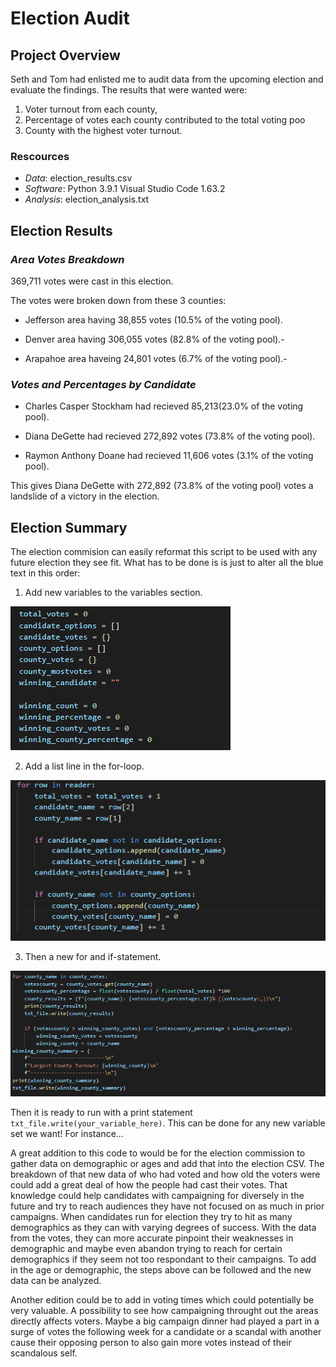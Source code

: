 # Election Audit

## Project Overview
Seth and Tom had enlisted me to audit data from the upcoming election and evaluate the findings. The results that were wanted were: 
1. Voter turnout from each county,
2. Percentage of votes each county contributed to the total voting poo
3. County with the highest voter turnout.

### Rescources
- *Data*: election_results.csv
- *Software*: Python 3.9.1
	    Visual Studio Code 1.63.2
- *Analysis*: election_analysis.txt

## Election Results

### *Area Votes Breakdown*

369,711 votes were cast in this election.

The votes were broken down from these 3 counties:

* Jefferson area having 38,855 votes (10.5% of the voting pool).

* Denver area having 306,055 votes (82.8% of the voting pool).-

* Arapahoe area haveing 24,801 votes (6.7% of the voting pool).-

### *Votes and Percentages by Candidate*

* Charles Casper Stockham had recieved 85,213(23.0% of the voting pool).

* Diana DeGette had recieved 272,892 votes (73.8% of the voting pool).

* Raymon Anthony Doane had recieved 11,606 votes (3.1% of the voting pool).

This gives Diana DeGette with 272,892 (73.8% of the voting pool) votes a landslide of a victory in the election.

## Election Summary
The election commision can easily reformat this script to be used with any future election they see fit. What has to be done is is just to alter all the blue text in this order:

1. Add new variables to the variables section.

![Variables_pull.PNG](https://github.com/Cyber-Wolfe/ElectionAudit/blob/main/Script_Screenshots/Variables_pull.PNG)

2. Add a list line in the for-loop.

![Row_reader](https://github.com/Cyber-Wolfe/ElectionAudit/blob/main/Script_Screenshots/Row_reader.PNG)

3. Then a new for and if-statement.

![for_block](https://github.com/Cyber-Wolfe/ElectionAudit/blob/main/Script_Screenshots/for_block.PNG)

Then it is ready to run with a print statement `txt_file.write(your_variable_here)`. This can be done for any new variable set we want! For instance...

A great addition to this code to would be for the election commission to gather data on demographic or ages and add that into the election CSV. The breakdown of that new data  of who had voted and how old the voters were could add a great deal of how the people had cast their votes. That knowledge could help candidates with campaigning for diversely in the future and try to reach audiences they have not focused on as much in prior campaigns. When candidates run for election they try to hit as many demographics as they can with varying degrees of success. With the data from the votes, they can more accurate pinpoint their weaknesses in demographic and maybe even abandon trying to reach for certain demographics if they seem not too respondant to their campaigns. To add in the age or demographic, the steps above can be followed and the new data can be analyzed.

Another edition could be to add in voting times which could potentially be very valuable.  A possibility to see how campaigning throught out the areas directly affects voters.  Maybe a big campaign dinner had played a part in a surge of votes the following week for a candidate or a scandal with another cause their opposing person to also gain more votes instead of their scandalous self. 
